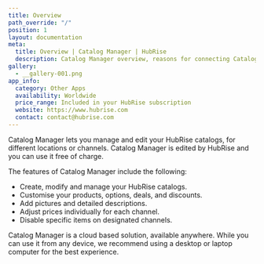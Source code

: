```yaml
---
title: Overview
path_override: "/"
position: 1
layout: documentation
meta:
  title: Overview | Catalog Manager | HubRise
  description: Catalog Manager overview, reasons for connecting Catalog Manager to HubRise and summary of integrated features. Create and manage catalogs and product details.
gallery:
  - __gallery-001.png
app_info:
  category: Other Apps
  availability: Worldwide
  price_range: Included in your HubRise subscription
  website: https://www.hubrise.com
  contact: contact@hubrise.com
---
```


Catalog Manager lets you manage and edit your HubRise catalogs, for different locations or channels.
Catalog Manager is edited by HubRise and you can use it free of charge.

The features of Catalog Manager include the following:

- Create, modify and manage your HubRise catalogs.
- Customise your products, options, deals, and discounts.
- Add pictures and detailed descriptions.
- Adjust prices individually for each channel.
- Disable specific items on designated channels.

Catalog Manager is a cloud based solution, available anywhere. While you can use it from any device, we recommend using a desktop or laptop computer for the best experience.

